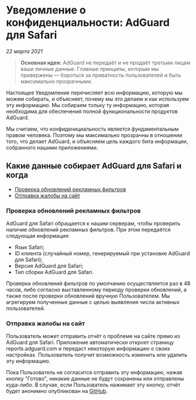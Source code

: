 # Уведомление о конфиденциальности: AdGuard для Safari
*22 марта 2021*

> **Основная идея:** AdGuard не передаёт и не продаёт третьим лицам ваши личные данные. Главные принципы, которым мы привержены — бороться за приватность пользователей и быть максимально прозрачными.

Настоящее Уведомление перечисляет всю информацию, которую мы можем собирать, и объясняет, почему мы это делаем и как используем эту информацию. Мы собираем тольку ту информацию, которая необходима для обеспечения полной функциональности продуктов AdGuard. 

Мы считаем, что конфиденициальность является фундаментальным правом человека. Поэтому мы максимально прозрачны в отношении того, что делает AdGuard, и объясняем цель каждого бита информации, собранного нашими приложениями.

## Какие данные собирает AdGuard для Safari и когда

- [Проверка обновлений рекламных фильтров](#filters-updates-check)
- [Отправка жалобы на сайт](#web-page-complaint)

### <a id="filters-updates-check"></a> Проверка обновлений рекламных фильтров

AdGuard для Safari обращается к нашим серверам, чтобы проверить наличие обновлений рекламных фильтров. При этом передаётся следующая информация:

- Язык Safari;
- ID клиента (случайный номер, генерируемый при установке AdGuard для Safari);
- Версия AdGuard для Safari;
- Тип сборки AdGuard для Safari.

Проверка обновлений фильтров по умолчанию осуществляется раз в 48 часов, либо согласно выставленному периоду проверки обновлений, а также после проверки обновлений вручную Пользователем. Мы агрегируем полученные данные с целью выявления числа активных пользователей.

### <a id="web-page-complaint"></a> Отправка жалобы на сайт

Пользователь может отправить отчёт о проблеме на сайте прямо из AdGuard для Safari. Приложение автоматически откроет страницу reports.adguard.com и передаст некоторую информацию о своих настройках. Пользователь получит возможность изменить или удалить эту информацию.

Пока Пользователь не согласится отправить эту информацию, нажав кнопку "Готово", никакие данные не будут сохранены или отправлены куда-либо. В случае, если Пользователь нажимает эту кнопку, отчёт будет анонимно опубликован на [GitHub](https://github.com/adguardteam/adguardfilters/issues).